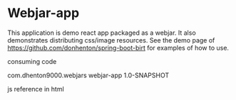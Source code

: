 # Webjar-app


This application is demo react app packaged as a webjar. It also demonstrates
distributing css/image resources. See the demo page of 
https://github.com/donhenton/spring-boot-birt for examples of how to use.

consuming code 

<dependency>
    <groupId>com.dhenton9000.webjars</groupId>
    <artifactId>webjar-app</artifactId>
    <version>1.0-SNAPSHOT</version>
 </dependency>


js reference in html

<script src="/webjars/jsapp/main_app.min.js"  type="text/javascript"></script>  

